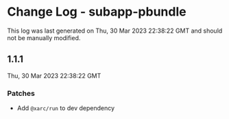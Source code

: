 # Change Log - subapp-pbundle

This log was last generated on Thu, 30 Mar 2023 22:38:22 GMT and should not be manually modified.

## 1.1.1
Thu, 30 Mar 2023 22:38:22 GMT

### Patches

- Add `@xarc/run` to dev dependency

